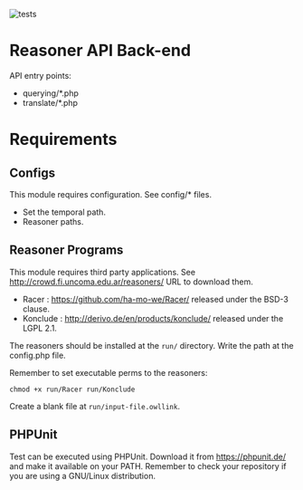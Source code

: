 ![tests](http://crowd.fi.uncoma.edu.ar/crowd2/Trun/results/reasoning.svg)

# Reasoner API Back-end

API entry points:

- querying/*.php
- translate/*.php

# Requirements

## Configs
This module requires configuration. See config/* files.

- Set the temporal path.
- Reasoner paths.

## Reasoner Programs

This module requires third party applications. See http://crowd.fi.uncoma.edu.ar/reasoners/ URL to download them.

- Racer : https://github.com/ha-mo-we/Racer/ released under the BSD-3 clause.
- Konclude : http://derivo.de/en/products/konclude/ released under the LGPL 2.1.

The reasoners should be installed at the `run/` directory. Write the path at the config.php file.

Remember to set executable perms to the reasoners: 

    chmod +x run/Racer run/Konclude

Create a blank file at `run/input-file.owllink`.

## PHPUnit
Test can be executed using PHPUnit. Download it from https://phpunit.de/ and make it available on your PATH. Remember to check your repository if you are using a  GNU/Linux distribution.


